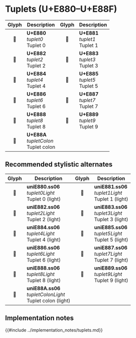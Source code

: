 Tuplets (U+E880–U+E88F)
=======================

| **Glyph** | **Description** | **Glyph** | **Description**
| :-------: | --------------- | :-------: | ---------------
|<span class="bravura_large">&#xe880;</span> | **U+E880**<br/>*tuplet0*<br/>Tuplet 0 | <span class="bravura_large">&#xe881;</span> | **U+E881**<br/>*tuplet1*<br/>Tuplet 1
|<span class="bravura_large">&#xe882;</span> | **U+E882**<br/>*tuplet2*<br/>Tuplet 2 | <span class="bravura_large">&#xe883;</span> | **U+E883**<br/>*tuplet3*<br/>Tuplet 3
|<span class="bravura_large">&#xe884;</span> | **U+E884**<br/>*tuplet4*<br/>Tuplet 4 | <span class="bravura_large">&#xe885;</span> | **U+E885**<br/>*tuplet5*<br/>Tuplet 5
|<span class="bravura_large">&#xe886;</span> | **U+E886**<br/>*tuplet6*<br/>Tuplet 6 | <span class="bravura_large">&#xe887;</span> | **U+E887**<br/>*tuplet7*<br/>Tuplet 7
|<span class="bravura_large">&#xe888;</span> | **U+E888**<br/>*tuplet8*<br/>Tuplet 8 | <span class="bravura_large">&#xe889;</span> | **U+E889**<br/>*tuplet9*<br/>Tuplet 9
|<span class="bravura_large">&#xe88a;</span> | **U+E88A**<br/>*tupletColon*<br/>Tuplet colon | &nbsp; | &nbsp;

Recommended stylistic alternates
--------------------------------
| **Glyph** | **Description** | **Glyph** | **Description**
| :-------: | --------------- | :-------: | ---------------
|<span class="bravura_large">&#xf4cc;</span> | **uniE880.ss06**<br/>*tuplet0Light*<br/>Tuplet 0 (light) | <span class="bravura_large">&#xf4cd;</span> | **uniE881.ss06**<br/>*tuplet1Light*<br/>Tuplet 1 (light)
|<span class="bravura_large">&#xf4ce;</span> | **uniE882.ss06**<br/>*tuplet2Light*<br/>Tuplet 2 (light) | <span class="bravura_large">&#xf4cf;</span> | **uniE883.ss06**<br/>*tuplet3Light*<br/>Tuplet 3 (light)
|<span class="bravura_large">&#xf4d0;</span> | **uniE884.ss06**<br/>*tuplet4Light*<br/>Tuplet 4 (light) | <span class="bravura_large">&#xf4d1;</span> | **uniE885.ss06**<br/>*tuplet5Light*<br/>Tuplet 5 (light)
|<span class="bravura_large">&#xf4d2;</span> | **uniE886.ss06**<br/>*tuplet6Light*<br/>Tuplet 6 (light) | <span class="bravura_large">&#xf4d3;</span> | **uniE887.ss06**<br/>*tuplet7Light*<br/>Tuplet 7 (light)
|<span class="bravura_large">&#xf4d4;</span> | **uniE888.ss06**<br/>*tuplet8Light*<br/>Tuplet 8 (light) | <span class="bravura_large">&#xf4d5;</span> | **uniE889.ss06**<br/>*tuplet9Light*<br/>Tuplet 9 (light)
|<span class="bravura_large">&#xf4d6;</span> | **uniE88A.ss06**<br/>*tupletColonLight*<br/>Tuplet colon (light) | &nbsp; | &nbsp;

Implementation notes
---------------------

{{#include ../implementation_notes/tuplets.md}}